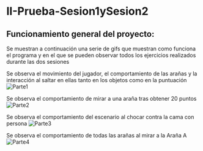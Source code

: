 # II-Prueba-Sesion1ySesion2

## Funcionamiento general del proyecto:

Se muestran a continuación una serie de gifs que muestran como funciona el programa y en el que se pueden observar todos los ejercicios realizados durante las dos sesiones 

Se observa el movimiento del jugador, el comportamiento de las arañas y la interacción al saltar en ellas tanto en los objetos como en la puntuación
![Parte1](Resources/Parte1.gif)

Se observa el comportamiento de mirar a una araña tras obtener 20 puntos
![Parte2](Resources/Parte2.gif)

Se observa el comportamiento del escenario al chocar contra la cama con persona 
![Parte3](Resources/Parte3.gif)

Se observa el comportamiento de todas las arañas al mirar a la Araña A 
![Parte4](Resources/Parte4.gif)
